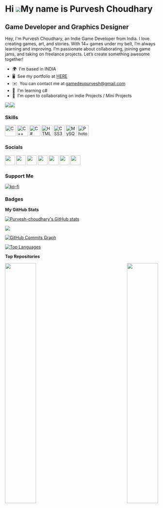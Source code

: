 Hi ![](https://user-images.githubusercontent.com/18350557/176309783-0785949b-9127-417c-8b55-ab5a4333674e.gif)My name is Purvesh Choudhary
=========================================================================================================================================

Game Developer and Graphics Designer
------------------------------------

Hey, I'm Purvesh Choudhary, an Indie Game Developer from India. I love creating games, art, and stories. With 14+ games under my belt, I’m always learning and improving. I’m passionate about collaborating, joining game jams, and taking on freelance projects. Let’s create something awesome together!

* 🌍  I'm based in INDIA
* 🖥️  See my portfolio at [HERE](http://gamedevpurvesh.itch.io/)
* ✉️  You can contact me at [gamedevpurvesh@gmail.com](mailto:gamedevpurvesh@gmail.com)
* 🧠  I'm learning c#
* 🤝  I'm open to collaborating on indie Projects / Mini Projects

<a href="https://www.github.com/Purvesh-choudhary" target="_blank" rel="noreferrer"><img
src="https://img.shields.io/github/followers/Purvesh-choudhary?logo=github&style=for-the-badge&color=0891b2&labelColor=1c1917" /></a><a href="https://www.twitter.com/purvesh_chow" target="_blank" rel="noreferrer"><img
src="https://img.shields.io/twitter/follow/purvesh_chow?logo=twitter&style=for-the-badge&color=0891b2&labelColor=1c1917"
/></a>

### Skills


<p align="left">
<a href="https://docs.microsoft.com/en-us/cpp/?view=msvc-170" target="_blank" rel="noreferrer"><img src="https://raw.githubusercontent.com/danielcranney/readme-generator/main/public/icons/skills/c-colored.svg" width="36" height="36" alt="C" /></a>
<a href="https://docs.microsoft.com/en-us/cpp/?view=msvc-170" target="_blank" rel="noreferrer"><img src="https://raw.githubusercontent.com/danielcranney/readme-generator/main/public/icons/skills/cplusplus-colored.svg" width="36" height="36" alt="C++" /></a>
<a href="https://docs.microsoft.com/en-us/dotnet/csharp/" target="_blank" rel="noreferrer"><img src="https://raw.githubusercontent.com/danielcranney/readme-generator/main/public/icons/skills/csharp-colored.svg" width="36" height="36" alt="C#" /></a>
<a href="https://developer.mozilla.org/en-US/docs/Glossary/HTML5" target="_blank" rel="noreferrer"><img src="https://raw.githubusercontent.com/danielcranney/readme-generator/main/public/icons/skills/html5-colored.svg" width="36" height="36" alt="HTML5" /></a>
<a href="https://www.w3.org/TR/CSS/#css" target="_blank" rel="noreferrer"><img src="https://raw.githubusercontent.com/danielcranney/readme-generator/main/public/icons/skills/css3-colored.svg" width="36" height="36" alt="CSS3" /></a>
<a href="https://www.mysql.com/" target="_blank" rel="noreferrer"><img src="https://raw.githubusercontent.com/danielcranney/readme-generator/main/public/icons/skills/mysql-colored.svg" width="36" height="36" alt="MySQL" /></a>
<a href="https://www.adobe.com/uk/products/photoshop.html" target="_blank" rel="noreferrer"><img src="https://raw.githubusercontent.com/danielcranney/readme-generator/main/public/icons/skills/photoshop-colored.svg" width="36" height="36" alt="Photoshop" /></a>
</p>


### Socials

<p align="left"> <a href="https://www.dev.to/purveshchoudhary" target="_blank" rel="noreferrer"><img src="https://raw.githubusercontent.com/danielcranney/readme-generator/main/public/icons/socials/devdotto.svg" width="32" height="32" /></a> <a href="https://discord.com/users/Purvesh Choudhary#2311" target="_blank" rel="noreferrer"><img src="https://raw.githubusercontent.com/danielcranney/readme-generator/main/public/icons/socials/discord.svg" width="32" height="32" /></a> <a href="https://www.github.com/Purvesh-choudhary" target="_blank" rel="noreferrer"><img src="https://raw.githubusercontent.com/danielcranney/readme-generator/main/public/icons/socials/github.svg" width="32" height="32" /></a> <a href="http://www.instagram.com/purveshchoudhary" target="_blank" rel="noreferrer"><img src="https://raw.githubusercontent.com/danielcranney/readme-generator/main/public/icons/socials/instagram.svg" width="32" height="32" /></a> <a href="https://www.linkedin.com/in/purvesh-choudhary" target="_blank" rel="noreferrer"><img src="https://raw.githubusercontent.com/danielcranney/readme-generator/main/public/icons/socials/linkedin.svg" width="32" height="32" /></a> <a href="https://www.twitter.com/purvesh_chow" target="_blank" rel="noreferrer"><img src="https://raw.githubusercontent.com/danielcranney/readme-generator/main/public/icons/socials/twitter.svg" width="32" height="32" /></a> <a href="https://www.youtube.com/c/GameDevPurvesh" target="_blank" rel="noreferrer"><img src="https://raw.githubusercontent.com/danielcranney/readme-generator/main/public/icons/socials/youtube.svg" width="32" height="32" /></a></p>


### Support Me
[![ko-fi](https://ko-fi.com/img/githubbutton_sm.svg)](https://ko-fi.com/K3K414FKSG)

### Badges

<b>My GitHub Stats</b>

<a href="http://www.github.com/Purvesh-choudhary"><img src="https://github-readme-stats.vercel.app/api?username=Purvesh-choudhary&show_icons=true&hide=&count_private=true&title_color=0891b2&text_color=ffffff&icon_color=0891b2&bg_color=1c1917&hide_border=true&show_icons=true" alt="Purvesh-choudhary's GitHub stats" /></a>

<a href="http://www.github.com/Purvesh-choudhary"><img src="https://github-readme-streak-stats.herokuapp.com/?user=Purvesh-choudhary&stroke=ffffff&background=1c1917&ring=0891b2&fire=0891b2&currStreakNum=ffffff&currStreakLabel=0891b2&sideNums=ffffff&sideLabels=ffffff&dates=ffffff&hide_border=true" /></a>

<a href="http://www.github.com/Purvesh-choudhary"><img src="https://github-readme-activity-graph.cyclic.app/graph?username=Purvesh-choudhary&bg_color=1c1917&color=ffffff&line=0891b2&point=ffffff&area_color=1c1917&area=true&hide_border=true&custom_title=GitHub%20Commits%20Graph" alt="GitHub Commits Graph" /></a>

<a href="https://github.com/Purvesh-choudhary" align="left"><img src="https://github-readme-stats.vercel.app/api/top-langs/?username=Purvesh-choudhary&langs_count=10&title_color=0891b2&text_color=ffffff&icon_color=0891b2&bg_color=1c1917&hide_border=true&locale=en&custom_title=Top%20%Languages" alt="Top Languages" /></a>

<b>Top Repositories</b>

<div width="100%" align="center"><a href="https://github.com/Purvesh-choudhary/Data-Structures-and-algorithms" align="left"><img align="left" width="45%" src="https://github-readme-stats.vercel.app/api/pin/?username=Purvesh-choudhary&repo=Data-Structures-and-algorithms&title_color=0891b2&text_color=ffffff&icon_color=0891b2&bg_color=1c1917&hide_border=true&locale=en" /></a><a href="https://github.com/Purvesh-choudhary/Cpp-new" align="right"><img align="right" width="45%" src="https://github-readme-stats.vercel.app/api/pin/?username=Purvesh-choudhary&repo=Cpp-new&title_color=0891b2&text_color=ffffff&icon_color=0891b2&bg_color=1c1917&hide_border=true&locale=en" /></a></div><br /><br /><br /><br /><br /><br /><br />

